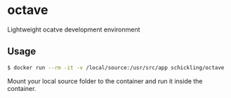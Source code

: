 # octave

Lightweight ocatve development environment

## Usage

```sh
$ docker run --rm -it -v /local/source:/usr/src/app schickling/octave
```

Mount your local source folder to the container and run it inside the container.
